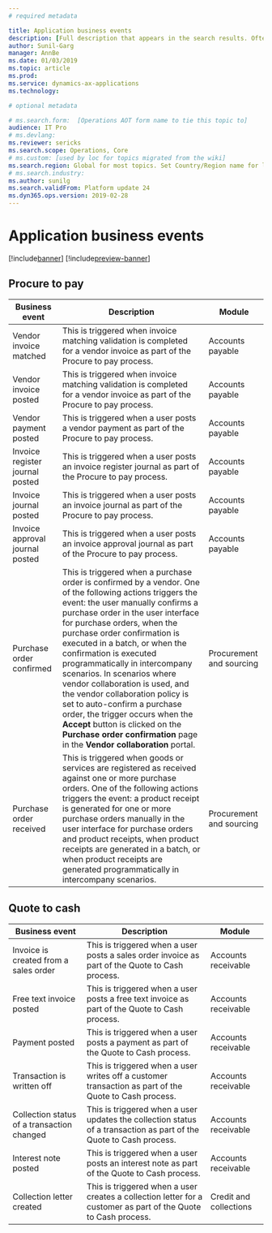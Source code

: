 ```yaml
---
# required metadata

title: Application business events
description: [Full description that appears in the search results. Often the first paragraph of your topic.]
author: Sunil-Garg
manager: AnnBe
ms.date: 01/03/2019
ms.topic: article
ms.prod: 
ms.service: dynamics-ax-applications
ms.technology: 

# optional metadata

# ms.search.form:  [Operations AOT form name to tie this topic to]
audience: IT Pro
# ms.devlang: 
ms.reviewer: sericks
ms.search.scope: Operations, Core
# ms.custom: [used by loc for topics migrated from the wiki]
ms.search.region: Global for most topics. Set Country/Region name for localizations
# ms.search.industry: 
ms.author: sunilg
ms.search.validFrom: Platform update 24
ms.dyn365.ops.version: 2019-02-28
---
```


# Application business events

[!include[banner](../includes/banner.md)]
[!include[preview-banner](../includes/preview-banner.md)]

Procure to pay
--------------

| Business event                  | Description                                                                                                                                | Module           |
|---------------------------------|--------------------------------------------------------------------------------------------------------------------------------------------|------------------|
| Vendor invoice matched          | This is triggered when invoice matching validation is completed for a vendor invoice as part of the Procure to pay process. | Accounts payable |
| Vendor invoice posted           | This is triggered when invoice matching validation is completed for a vendor invoice as part of the Procure to pay process. | Accounts payable |
| Vendor payment posted           | This is triggered when a user posts a vendor payment as part of the Procure to pay process.                                 | Accounts payable |
| Invoice register journal posted | This is triggered when a user posts an invoice register journal as part of the Procure to pay process.                      | Accounts payable |
| Invoice journal posted          | This is triggered when a user posts an invoice journal as part of the Procure to pay process.                               | Accounts payable |
| Invoice approval journal posted | This is triggered when a user posts an invoice approval journal as part of the Procure to pay process.                      | Accounts payable | 
|Purchase order confirmed |This is triggered when a purchase order is confirmed by a vendor. One of the following actions triggers the event: the user manually confirms a purchase order in the user interface for purchase orders, when the purchase order confirmation is executed in a batch, or when the confirmation is executed programmatically in intercompany scenarios. In scenarios where vendor collaboration is used, and the vendor collaboration policy is set to auto-confirm a purchase order, the trigger occurs when the **Accept** button is clicked on the **Purchase order confirmation**  page in the **Vendor collaboration** portal.|Procurement and sourcing|
|Purchase order received |This is triggered when goods or services are registered as received against one or more purchase orders. One of the following actions triggers the event: a product receipt is generated for one or more purchase orders manually in the user interface for purchase orders and product receipts, when product receipts are generated in a batch, or when product receipts are generated programmatically in intercompany scenarios.|Procurement and sourcing||

Quote to cash
-------------

| Business event                             | Description                                                                                                                       | Module                 |
|--------------------------------------------|-----------------------------------------------------------------------------------------------------------------------------------|------------------------|
| Invoice is created from a sales order      | This is triggered when a user posts a sales order invoice as part of the Quote to Cash process.                    | Accounts receivable    |
| Free text invoice posted                   | This is triggered when a user posts a free text invoice as part of the Quote to Cash process.                      | Accounts receivable    |
| Payment posted                             | This is triggered when a user posts a payment as part of the Quote to Cash process.                                | Accounts receivable    |
| Transaction is written off                 | This is triggered when a user writes off a customer transaction as part of the Quote to Cash process.              | Accounts receivable    |
| Collection status of a transaction changed | This is triggered when a user updates the collection status of a transaction as part of the Quote to Cash process. | Accounts receivable    |
| Interest note posted                       | This is triggered when a user posts an interest note as part of the Quote to Cash process.                         | Accounts receivable    |
| Collection letter created                  | This is triggered when a user creates a collection letter for a customer as part of the Quote to Cash process.     | Credit and collections |

